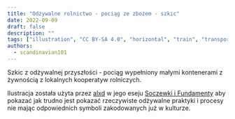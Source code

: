 ```yaml
---
title: "Odżywalne rolnictwo - pociąg ze zbożem - szkic"
date: 2022-09-09
draft: false
description: ""
tags: ["illustration", "CC BY-SA 4.0", "horizontal", "train", "transportation", "farming"]
authors:
  - scandinavian101
---
```


Szkic z odżywalnej przyszłości - pociąg wypełniony małymi kontenerami z żywnością z lokalnych kooperatyw rolniczych.

Ilustracja została użyta przez [alxd](/pl/authors/alxd) w jego eseju [Soczewki i Fundamenty](https://soczewki.alxd.org/) aby pokazać jak trudno jest pokazać rzeczywiste odżywalne praktyki i procesy nie mając odpowiednich symboli zakodowanych już w kulturze.
